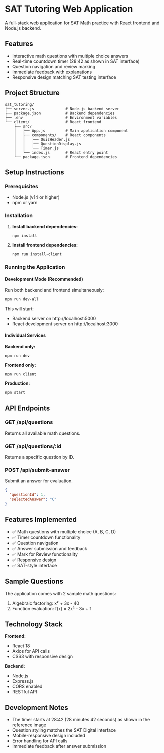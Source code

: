 # SAT Tutoring Web Application

A full-stack web application for SAT Math practice with React frontend and Node.js backend.

## Features

- Interactive math questions with multiple choice answers
- Real-time countdown timer (28:42 as shown in SAT interface)
- Question navigation and review marking
- Immediate feedback with explanations
- Responsive design matching SAT testing interface

## Project Structure

```
sat_tutoring/
├── server.js              # Node.js backend server
├── package.json           # Backend dependencies
├── .env                   # Environment variables
└── client/                # React frontend
    ├── src/
    │   ├── App.js         # Main application component
    │   ├── components/    # React components
    │   │   ├── QuizHeader.js
    │   │   ├── QuestionDisplay.js
    │   │   └── Timer.js
    │   └── index.js       # React entry point
    └── package.json       # Frontend dependencies
```

## Setup Instructions

### Prerequisites
- Node.js (v14 or higher)
- npm or yarn

### Installation

1. **Install backend dependencies:**
   ```bash
   npm install
   ```

2. **Install frontend dependencies:**
   ```bash
   npm run install-client
   ```

### Running the Application

#### Development Mode (Recommended)
Run both backend and frontend simultaneously:
```bash
npm run dev-all
```

This will start:
- Backend server on http://localhost:5000
- React development server on http://localhost:3000

#### Individual Services

**Backend only:**
```bash
npm run dev
```

**Frontend only:**
```bash
npm run client
```

**Production:**
```bash
npm start
```

## API Endpoints

### GET /api/questions
Returns all available math questions.

### GET /api/questions/:id
Returns a specific question by ID.

### POST /api/submit-answer
Submit an answer for evaluation.
```json
{
  "questionId": 1,
  "selectedAnswer": "C"
}
```

## Features Implemented

- ✅ Math questions with multiple choice (A, B, C, D)
- ✅ Timer countdown functionality
- ✅ Question navigation
- ✅ Answer submission and feedback
- ✅ Mark for Review functionality
- ✅ Responsive design
- ✅ SAT-style interface

## Sample Questions

The application comes with 2 sample math questions:
1. Algebraic factoring: x² + 3x - 40
2. Function evaluation: f(x) = 2x² - 3x + 1

## Technology Stack

**Frontend:**
- React 18
- Axios for API calls
- CSS3 with responsive design

**Backend:**
- Node.js
- Express.js
- CORS enabled
- RESTful API

## Development Notes

- The timer starts at 28:42 (28 minutes 42 seconds) as shown in the reference image
- Question styling matches the SAT Digital interface
- Mobile-responsive design included
- Error handling for API calls
- Immediate feedback after answer submission